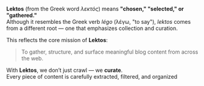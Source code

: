 
**Lektos** (from the Greek word *λεκτός*) means **"chosen," "selected," or "gathered."**  
Although it resembles the Greek verb *légo* (λέγω, "to say"), *lektos* comes from a different root — one that emphasizes collection and curation.

This reflects the core mission of **Lektos**:

> To gather, structure, and surface meaningful blog content from across the web.

With **Lektos**, we don’t just crawl — we **curate**.  
Every piece of content is carefully extracted, filtered, and organized

